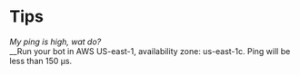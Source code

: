 # Tips

_My ping is high, wat do?_\
__Run your bot in AWS US-east-1, availability zone: us-east-1c. Ping will be less than 150 μs.


